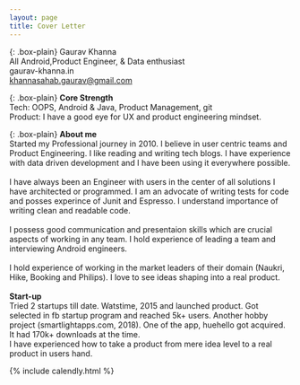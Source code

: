 ```yaml
---
layout: page
title: Cover Letter
---
```


{: .box-plain}
Gaurav Khanna <br/> All Android,Product Engineer, & Data enthusiast <br/> gaurav-khanna.in <br/> khannasahab.gaurav@gmail.com

{: .box-plain}
**Core Strength**<br/> Tech: OOPS, Android & Java, Product Management, git<br/>Product: I have a good eye for UX and product engineering mindset.

{: .box-plain}
**About me**<br/>Started my Professional journey in 2010. I believe in user centric teams and Product Engineering. I like reading and writing tech blogs. I have experience with data driven development and I have been using it everywhere possible.<br/><br/>
 I have always been an Engineer with users in the center of all solutions I have architected or programmed. I am an advocate of writing tests for code and posses experince of Junit and Espresso. I understand importance of writing clean and readable code.
<br/><br/>
I possess good communication and presentaion skills which are crucial aspects of working in any team. I hold experience of leading a team and interviewing Android engineers.<br/><br/>I hold experience of working in the market leaders of their domain (Naukri, Hike, Booking and Philips). I love to see ideas shaping into a real product.<br/><br/> **Start-up**<br/>Tried 2 startups till date. Watstime, 2015 and launched product. Got selected in fb startup program and reached 5k+ users. Another hobby project (smartlightapps.com, 2018). One of the app, huehello got acquired. It had 170k+ downloads at the time.<br/>I have experienced how to take a product from mere idea level to a real product in users hand. 



{% include calendly.html %}